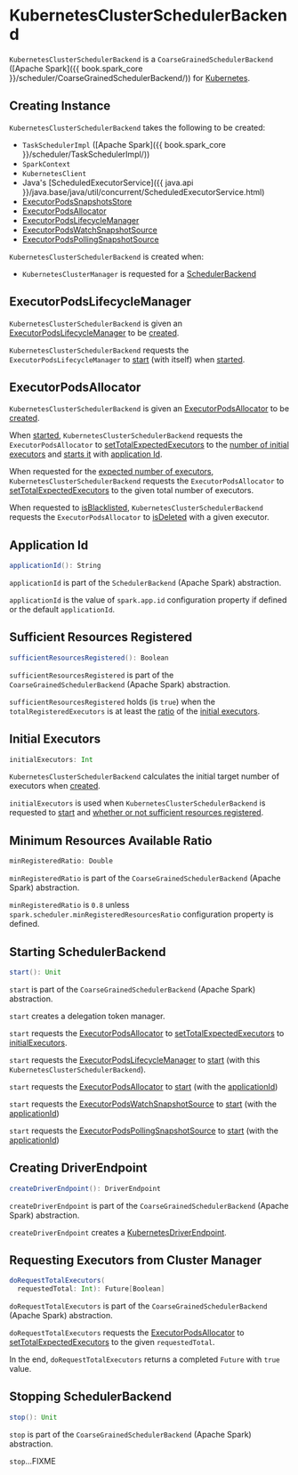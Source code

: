 # KubernetesClusterSchedulerBackend

`KubernetesClusterSchedulerBackend` is a `CoarseGrainedSchedulerBackend` ([Apache Spark]({{ book.spark_core }}/scheduler/CoarseGrainedSchedulerBackend/)) for [Kubernetes](index.md).

## Creating Instance

`KubernetesClusterSchedulerBackend` takes the following to be created:

* <span id="scheduler"> `TaskSchedulerImpl` ([Apache Spark]({{ book.spark_core }}/scheduler/TaskSchedulerImpl/))
* <span id="sc"> `SparkContext`
* <span id="kubernetesClient"> `KubernetesClient`
* <span id="executorService"> Java's [ScheduledExecutorService]({{ java.api }}/java.base/java/util/concurrent/ScheduledExecutorService.html)
* <span id="snapshotsStore"> [ExecutorPodsSnapshotsStore](ExecutorPodsSnapshotsStore.md)
* [ExecutorPodsAllocator](#podAllocator)
* [ExecutorPodsLifecycleManager](#lifecycleEventHandler)
* <span id="watchEvents"> [ExecutorPodsWatchSnapshotSource](ExecutorPodsWatchSnapshotSource.md)
* <span id="pollEvents"> [ExecutorPodsPollingSnapshotSource](ExecutorPodsPollingSnapshotSource.md)

`KubernetesClusterSchedulerBackend` is created when:

* `KubernetesClusterManager` is requested for a [SchedulerBackend](KubernetesClusterManager.md#createSchedulerBackend)

## <span id="lifecycleEventHandler"><span id="ExecutorPodsLifecycleManager"> ExecutorPodsLifecycleManager

`KubernetesClusterSchedulerBackend` is given an [ExecutorPodsLifecycleManager](ExecutorPodsLifecycleManager.md) to be [created](#creating-instance).

`KubernetesClusterSchedulerBackend` requests the `ExecutorPodsLifecycleManager` to [start](ExecutorPodsLifecycleManager.md#start) (with itself) when [started](#start).

## <span id="podAllocator"><span id="ExecutorPodsAllocator"> ExecutorPodsAllocator

`KubernetesClusterSchedulerBackend` is given an [ExecutorPodsAllocator](ExecutorPodsAllocator.md) to be [created](#creating-instance).

When [started](#start), `KubernetesClusterSchedulerBackend` requests the `ExecutorPodsAllocator` to [setTotalExpectedExecutors](ExecutorPodsAllocator.md#setTotalExpectedExecutors) to the [number of initial executors](#initialExecutors) and [starts it](ExecutorPodsAllocator.md#start) with [application Id](#applicationId).

When requested for the [expected number of executors](#doRequestTotalExecutors), `KubernetesClusterSchedulerBackend` requests the `ExecutorPodsAllocator` to [setTotalExpectedExecutors](ExecutorPodsAllocator.md#setTotalExpectedExecutors) to the given total number of executors.

When requested to [isBlacklisted](#isBlacklisted), `KubernetesClusterSchedulerBackend` requests the `ExecutorPodsAllocator` to [isDeleted](ExecutorPodsAllocator.md#isDeleted) with a given executor.

## <span id="applicationId"> Application Id

```scala
applicationId(): String
```

`applicationId` is part of the `SchedulerBackend` (Apache Spark) abstraction.

`applicationId` is the value of `spark.app.id` configuration property if defined or the default `applicationId`.

## <span id="sufficientResourcesRegistered"> Sufficient Resources Registered

```scala
sufficientResourcesRegistered(): Boolean
```

`sufficientResourcesRegistered` is part of the `CoarseGrainedSchedulerBackend` (Apache Spark) abstraction.

`sufficientResourcesRegistered` holds (is `true`) when the `totalRegisteredExecutors` is at least the [ratio](#minRegisteredRatio) of the [initial executors](#initialExecutors).

## <span id="initialExecutors"> Initial Executors

```scala
initialExecutors: Int
```

`KubernetesClusterSchedulerBackend` calculates the initial target number of executors when [created](#creating-instance).

`initialExecutors` is used when `KubernetesClusterSchedulerBackend` is requested to [start](#start) and [whether or not sufficient resources registered](#sufficientResourcesRegistered).

## <span id="minRegisteredRatio"> Minimum Resources Available Ratio

```scala
minRegisteredRatio: Double
```

`minRegisteredRatio` is part of the `CoarseGrainedSchedulerBackend` (Apache Spark) abstraction.

`minRegisteredRatio` is `0.8` unless `spark.scheduler.minRegisteredResourcesRatio` configuration property is defined.

## <span id="start"> Starting SchedulerBackend

```scala
start(): Unit
```

`start` is part of the `CoarseGrainedSchedulerBackend` (Apache Spark) abstraction.

`start` creates a delegation token manager.

`start` requests the [ExecutorPodsAllocator](#podAllocator) to [setTotalExpectedExecutors](ExecutorPodsAllocator.md#setTotalExpectedExecutors) to [initialExecutors](#initialExecutors).

`start` requests the [ExecutorPodsLifecycleManager](#lifecycleEventHandler) to [start](ExecutorPodsLifecycleManager.md#start) (with this `KubernetesClusterSchedulerBackend`).

`start` requests the [ExecutorPodsAllocator](#podAllocator) to [start](ExecutorPodsAllocator.md#start) (with the [applicationId](#applicationId))

`start` requests the [ExecutorPodsWatchSnapshotSource](#watchEvents) to [start](ExecutorPodsWatchSnapshotSource.md#start) (with the [applicationId](#applicationId))

`start` requests the [ExecutorPodsPollingSnapshotSource](#pollEvents) to [start](ExecutorPodsPollingSnapshotSource.md#start) (with the [applicationId](#applicationId))

## <span id="createDriverEndpoint"> Creating DriverEndpoint

```scala
createDriverEndpoint(): DriverEndpoint
```

`createDriverEndpoint` is part of the `CoarseGrainedSchedulerBackend` (Apache Spark) abstraction.

`createDriverEndpoint` creates a [KubernetesDriverEndpoint](KubernetesDriverEndpoint.md).

## <span id="doRequestTotalExecutors"> Requesting Executors from Cluster Manager

```scala
doRequestTotalExecutors(
  requestedTotal: Int): Future[Boolean]
```

`doRequestTotalExecutors` is part of the `CoarseGrainedSchedulerBackend` (Apache Spark) abstraction.

`doRequestTotalExecutors` requests the [ExecutorPodsAllocator](#podAllocator) to [setTotalExpectedExecutors](ExecutorPodsAllocator.md#setTotalExpectedExecutors) to the given `requestedTotal`.

In the end, `doRequestTotalExecutors` returns a completed `Future` with `true` value.

## <span id="stop"> Stopping SchedulerBackend

```scala
stop(): Unit
```

`stop` is part of the `CoarseGrainedSchedulerBackend` (Apache Spark) abstraction.

`stop`...FIXME
